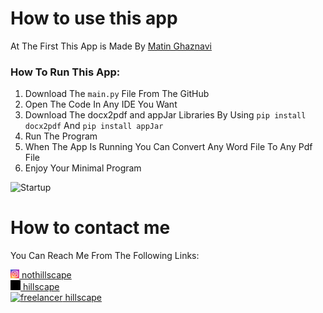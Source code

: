 # How to use this app
At The First This App is Made By [Matin Ghaznavi](https://github.com/hillscape/word-to-pdf-by-python)

### How To Run This App:

1. Download The ```main.py``` File From The GitHub
2. Open The Code In Any IDE You Want
3. Download The docx2pdf and appJar Libraries By Using ```pip install docx2pdf``` And ```pip install appJar```
4. Run The Program 
5. When The App Is Running You Can Convert Any Word File To Any Pdf File
6. Enjoy Your Minimal Program

![Startup](media/giffile.gif)

# How to contact me
You Can Reach Me From The Following Links:
<p>
  <a href="https://www.instagram.com/nothillscape/" rel="nofollow noreferrer">
    <img src="media/ig2.jpg" alt="instagram"> nothillscape
  </a>
  <br>
  <a href="https://github.com/hillscape" rel="nofollow noreferrer">
    <img src="media/git2.jpg" alt="github"> hillscape
  </a><br><a href="https://www.freelancer.com/u/Hillscape" rel="nofollow noreferrer">
    <img src="media/freelancer(1).jpg" alt="freelancer"> hillscape
  </a><br>
</p>
